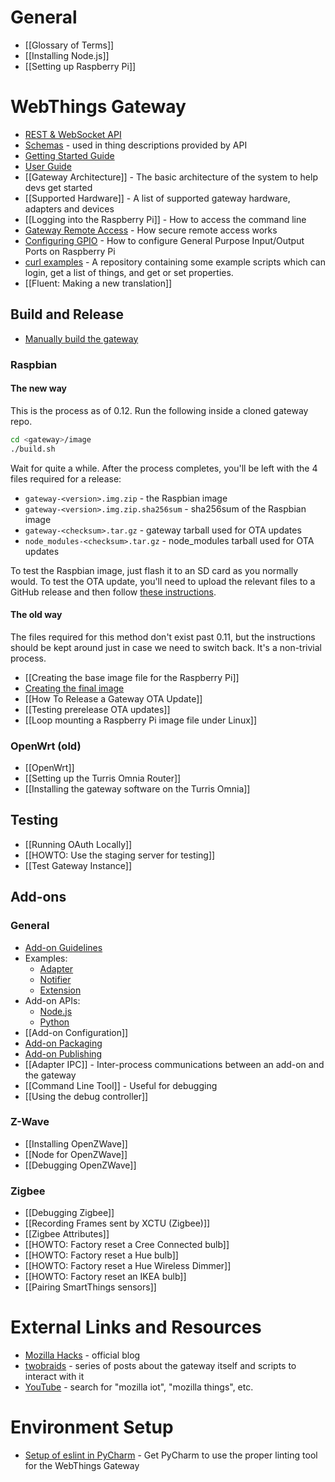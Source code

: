 # General

* [[Glossary of Terms]]
* [[Installing Node.js]]
* [[Setting up Raspberry Pi]]

# WebThings Gateway

* [REST & WebSocket API](https://iot.mozilla.org/wot/)
* [Schemas](https://iot.mozilla.org/schemas/) - used in thing descriptions provided by API
* [Getting Started Guide](https://iot.mozilla.org/docs/gateway-getting-started-guide.html)
* [User Guide](https://iot.mozilla.org/docs/gateway-user-guide.html)
* [[Gateway Architecture]] - The basic architecture of the system to help devs get started
* [[Supported Hardware]] - A list of supported gateway hardware, adapters and devices
* [[Logging into the Raspberry Pi]] - How to access the command line
* [Gateway Remote Access](https://github.com/mozilla-iot/registration_server/blob/master/doc/flow.md) - How secure remote access works
* [Configuring GPIO](./Configuring-GPIO-for-use-with-the-gpio-adapter) - How to configure General Purpose Input/Output Ports on Raspberry Pi
* [curl examples](https://github.com/mozilla-iot/curl-examples/) - A repository containing some example scripts which can login, get a list of things, and get or set properties.
* [[Fluent: Making a new translation]]

## Build and Release

* [Manually build the gateway](https://github.com/mozilla-iot/gateway#readme)

### Raspbian

#### The new way

This is the process as of 0.12. Run the following inside a cloned gateway repo.

```sh
cd <gateway>/image
./build.sh
```

Wait for quite a while. After the process completes, you'll be left with the 4 files required for a release:
* `gateway-<version>.img.zip` - the Raspbian image
* `gateway-<version>.img.zip.sha256sum` - sha256sum of the Raspbian image
* `gateway-<checksum>.tar.gz` - gateway tarball used for OTA updates
* `node_modules-<checksum>.tar.gz` - node_modules tarball used for OTA updates

To test the Raspbian image, just flash it to an SD card as you normally would. To test the OTA update, you'll need to upload the relevant files to a GitHub release and then follow [these instructions](./Testing-prerelease-OTA-updates).

#### The old way

The files required for this method don't exist past 0.11, but the instructions should be kept around just in case we need to switch back. It's a non-trivial process.

* [[Creating the base image file for the Raspberry Pi]]
* [Creating the final image](https://github.com/mozilla-iot/rpi-image-builder/blob/master/README.md)
* [[How To Release a Gateway OTA Update]]
* [[Testing prerelease OTA updates]]
* [[Loop mounting a Raspberry Pi image file under Linux]]

### OpenWrt (old)

* [[OpenWrt]]
* [[Setting up the Turris Omnia Router]]
* [[Installing the gateway software on the Turris Omnia]]

## Testing

* [[Running OAuth Locally]]
* [[HOWTO: Use the staging server for testing]]
* [[Test Gateway Instance]]

## Add-ons

### General

* [Add-on Guidelines](https://github.com/mozilla-iot/addon-list/blob/master/guidelines.md)
* Examples:
    * [Adapter](https://github.com/mozilla-iot/example-adapter)
    * [Notifier](https://github.com/mozilla-iot/example-notifier)
    * [Extension](https://github.com/mozilla-iot/example-extension)
* Add-on APIs:
    * [Node.js](https://github.com/mozilla-iot/gateway-addon-node)
    * [Python](https://github.com/mozilla-iot/gateway-addon-python)
* [[Add-on Configuration]]
* [Add-on Packaging](https://github.com/mozilla-iot/addon-list/blob/master/manifest.md)
* [Add-on Publishing](https://github.com/mozilla-iot/addon-list#readme)
* [[Adapter IPC]] - Inter-process communications between an add-on and the gateway
* [[Command Line Tool]] - Useful for debugging
* [[Using the debug controller]]

### Z-Wave

* [[Installing OpenZWave]]
* [[Node for OpenZWave]]
* [[Debugging OpenZWave]]

### Zigbee

* [[Debugging Zigbee]]
* [[Recording Frames sent by XCTU (Zigbee)]]
* [[Zigbee Attributes]]
* [[HOWTO: Factory reset a Cree Connected bulb]]
* [[HOWTO: Factory reset a Hue bulb]]
* [[HOWTO: Factory reset a Hue Wireless Dimmer]]
* [[HOWTO: Factory reset an IKEA bulb]]
* [[Pairing SmartThings sensors]]

# External Links and Resources

* [Mozilla Hacks](https://hacks.mozilla.org/category/web-of-things/) - official blog
* [twobraids](https://www.google.com/search?hl=en&q=site%3Awww.twobraids.com%20%22things%20gateway%22) - series of posts about the gateway itself and scripts to interact with it
* [YouTube](https://youtube.com) - search for "mozilla iot", "mozilla things", etc.

# Environment Setup

* [Setup of eslint in PyCharm](./PyCharm-Setup) - Get PyCharm to use the proper linting tool for the WebThings Gateway